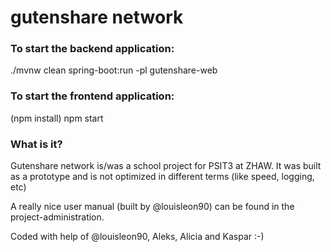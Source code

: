 # gutenshare network

### To start the backend application:

./mvnw clean spring-boot:run -pl gutenshare-web

### To start the frontend application:

(npm install)
npm start

### What is it?

Gutenshare network is/was a school project for PSIT3 at ZHAW. It was built as a prototype and is not optimized in different terms (like speed, logging, etc)

A really nice user manual (built by @louisleon90) can be found in the project-administration.

Coded with help of @louisleon90, Aleks, Alicia and Kaspar :-)
